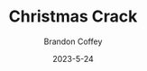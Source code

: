 ---
layout: recipe-page
permalink: /recipes/christmas-crack/
gallery: true
title: Christmas Crack
description: 
thumbnail: 
author: Brandon Coffey
date: 2023-5-24

category: Unlabeled
cuisine: Unlabeled
college: true
preptime: 30
resttime: 0
cooktime: 30
servings: 1

ingredients:
- 40 saltine crackers (1 sleeve)
- 1 cup salted butter (2 sticks)
- 1 cup light brown sugar
- 1 teaspoon pure vanilla extract
- 1 12 oz bag of milk chocolate chips
- Nutes or sprinkles (for topping)
instructions:
- Preheat the oven to 400 degrees F.
- Line the cookie sheet with nonstick aluminum foil 9 or use regular foil and spray generously with nonstick cooking spray.
- Cover the cookie sheet with one layer of saltine crackers.
- In a medium saucepan over medium high heat, bring butter and brown sugar to a boil, stirring continuously for about two minutes (it should be bubbly).
- Remove from heat, stir in one teaspoon pure vanilla extract.
- Pour toffee mixture over crackers, then bake for 6 minutes.
- Remove from the oven, sprinkle tops of warm crackers with milk chocolate chips.
- Allow chocolate to soften for a minute or two, then spread chocolate evenly on top of crackers. Now is the time to add sprinkles or chopped nuts to the top.
- Allow to cool, then break up into bite size pieces.
tips:
- You can speed the cooling process by popping the tray into the freezer
- You can also use white chocolate chips instead of milk chocolate chips
---